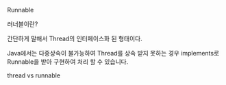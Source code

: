 Runnable

러너블이란?

간단하게 말해서 Thread의 인터페이스화 된 형태이다.

Java에서는 다중상속이 불가능하여 Thread를 상속 받지 못하는 경우 implements로 Runnable을 받아 구현하여 처리 할 수 있습니다.

 thread vs runnable
